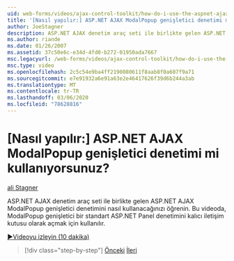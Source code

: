 ```yaml
---
uid: web-forms/videos/ajax-control-toolkit/how-do-i-use-the-aspnet-ajax-modalpopup-extender-control
title: '[Nasıl yapılır:] ASP.NET AJAX ModalPopup genişletici denetimi mi kullanıyorsunuz? | Microsoft Docs'
author: JoeStagner
description: ASP.NET AJAX denetim araç seti ile birlikte gelen ASP.NET AJAX ModalPopup genişletici denetimini nasıl kullanacağınızı öğrenin. Bu videoda ModalPopup genişletici kullanılır...
ms.author: riande
ms.date: 01/26/2007
ms.assetid: 37c50e6c-e34d-4fd0-b272-01950ada7667
msc.legacyurl: /web-forms/videos/ajax-control-toolkit/how-do-i-use-the-aspnet-ajax-modalpopup-extender-control
msc.type: video
ms.openlocfilehash: 2c5c54e9ba4ff2190080611f8aab8f0a607f9a71
ms.sourcegitcommit: e7e91932a6e91a63e2e46417626f39d6b244a3ab
ms.translationtype: MT
ms.contentlocale: tr-TR
ms.lasthandoff: 03/06/2020
ms.locfileid: "78628816"
---
```

# <a name="how-do-i-use-the-aspnet-ajax-modalpopup-extender-control"></a>[Nasıl yapılır:] ASP.NET AJAX ModalPopup genişletici denetimi mi kullanıyorsunuz?

[ali Stagner](https://github.com/JoeStagner)

ASP.NET AJAX denetim araç seti ile birlikte gelen ASP.NET AJAX ModalPopup genişletici denetimini nasıl kullanacağınızı öğrenin. Bu videoda, ModalPopup genişletici bir standart ASP.NET Panel denetimini kalıcı iletişim kutusu olarak açmak için kullanılır.

[&#9654;Videoyu izleyin (10 dakika)](https://channel9.msdn.com/Blogs/ASP-NET-Site-Videos/how-do-i-use-the-aspnet-ajax-modalpopup-extender-control)

> [!div class="step-by-step"]
> [Önceki](how-do-i-use-the-aspnet-ajax-popup-control-extender.md)
> [İleri](how-do-i-use-the-aspnet-ajax-alwaysvisible-control-extender.md)
